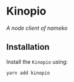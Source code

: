 # Kinopio
*A node client of nameko*

## Installation

Install the `Kinopio` using:

    yarn add kinopio